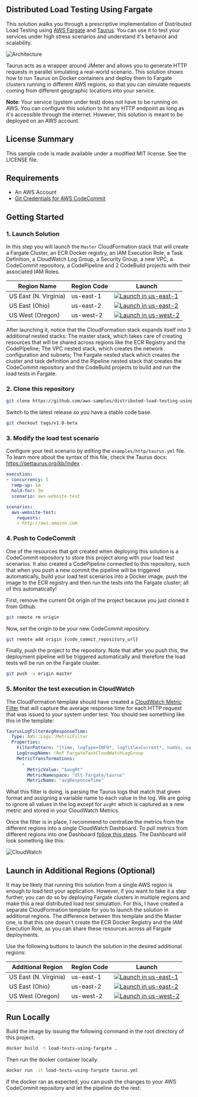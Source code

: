 ## Distributed Load Testing Using Fargate

This solution walks you through a prescriptive implementation of Distributed Load Testing using 
[AWS Fargate](https://aws.amazon.com/fargate) and [Taurus](https://gettaurus.org). You can use it to test your 
services under high stress scenarios and understand it's behavior and scalability. 

![Architecture](docs/arch.png)

Taurus acts as a wrapper around JMeter and allows you to generate HTTP requests in parallel simulating a 
real-world scenario. This solution shows how to run Taurus on Docker containers and deploy them to Fargate clusters
running in different AWS regions, so that you can simulate requests coming from different geographic locations into 
your service. 

**Note**: Your service (system under test) does not have to be running on AWS. You can configure this solution to hit
any HTTP endpoint as long as it's accessible through the internet. However, this solution is meant to be deployed
on an AWS account. 

## License Summary

This sample code is made available under a modified MIT license. See the LICENSE file.

## Requirements

- An AWS Account
- [Git Credentials for AWS CodeCommit](https://docs.aws.amazon.com/codecommit/latest/userguide/setting-up-gc.html)  

## Getting Started

### 1. Launch Solution

In this step you will launch the `Master` CloudFormation stack that will create a Fargate Cluster, an ECR Docker registry, an IAM
Execution Role, a Task Definition, a CloudWatch Log Group, a Security Group, a new VPC, a CodeCommit repository, a CodePipeline 
and 2 CodeBuild projects with their associated IAM Roles. 

Region Name | Region Code | Launch
------|-----|-----
US East (N. Virginia) | us-east-1 | [![Launch in us-east-1](https://camo.githubusercontent.com/210bb3bfeebe0dd2b4db57ef83837273e1a51891/68747470733a2f2f73332e616d617a6f6e6177732e636f6d2f636c6f7564666f726d6174696f6e2d6578616d706c65732f636c6f7564666f726d6174696f6e2d6c61756e63682d737461636b2e706e67)](https://console.aws.amazon.com/cloudformation/home?region=us-east-1#/stacks/new?stackName=DistributedLoadTesting&templateURL=https://s3-us-west-2.amazonaws.com/load-testing-using-aws-fargate/artifacts/templates/master.yaml)
US East (Ohio) | us-east-2 | [![Launch in us-east-2](https://camo.githubusercontent.com/210bb3bfeebe0dd2b4db57ef83837273e1a51891/68747470733a2f2f73332e616d617a6f6e6177732e636f6d2f636c6f7564666f726d6174696f6e2d6578616d706c65732f636c6f7564666f726d6174696f6e2d6c61756e63682d737461636b2e706e67)](https://console.aws.amazon.com/cloudformation/home?region=us-east-2#/stacks/new?stackName=DistributedLoadTesting&templateURL=https://s3-us-west-2.amazonaws.com/load-testing-using-aws-fargate/artifacts/templates/master.yaml)
US West (Oregon) | us-west-2 | [![Launch in us-west-2](https://camo.githubusercontent.com/210bb3bfeebe0dd2b4db57ef83837273e1a51891/68747470733a2f2f73332e616d617a6f6e6177732e636f6d2f636c6f7564666f726d6174696f6e2d6578616d706c65732f636c6f7564666f726d6174696f6e2d6c61756e63682d737461636b2e706e67)](https://console.aws.amazon.com/cloudformation/home?region=us-west-2#/stacks/new?stackName=DistributedLoadTesting&templateURL=https://s3-us-west-2.amazonaws.com/load-testing-using-aws-fargate/artifacts/templates/master.yaml)

After launching it, notice that the CloudFormation stack expands itself into 3 additional nested stacks: The master stack, 
which takes care of creating resources that will be shared across regions like the ECR Registry and the CodePipeline; 
The VPC nested stack, which creates the network configuration and subnets; The Fargate nested stack which creates the cluster
and task definition and the Pipeline nested stack that creates the CodeCommit repository and the CodeBuild projects to 
build and run the load tests in Fargate.

### 2. Clone this repository

```bash
git clone https://github.com/aws-samples/distributed-load-testing-using-aws-fargate.git
```

Switch to the latest release so you have a stable code base.

```bash
git checkout tags/v1.0-beta
```

### 3. Modify the load test scenario

Configure your test scenario by editing the `examples/http/taurus.yml` file.  
To learn more about the syntax of this file, check the Taurus docs: https://gettaurus.org/kb/Index .

```yaml
execution:
- concurrency: 5
  ramp-up: 1m
  hold-for: 5m
  scenario: aws-website-test

scenarios:
  aws-website-test:
    requests:
    - http://aws.amazon.com
```

### 4. Push to CodeCommit

One of the resources that got created when deploying this solution is a CodeCommit repository to store this project along
with your load test scenarios. It also created a CodePipeline connected to this repository, such that when you push a 
new commit the pipeline will be triggered automatically, build your load test scenarios into a Docker image, push the
image to the ECR registry and then run the tests into the Fargate cluster; all of this automatically!

First, remove the current Git origin of the project because you just cloned it from Github.     

```bash
git remote rm origin
```

Now, set the origin to be your new CodeCommit repository.

```bash
git remote add origin {code_commit_repository_url}
```

Finally, push the project to the repository. Note that after you push this, the deployment pipeline will be triggered
automatically and therefore the load tests will be run on the Fargate cluster.

```bash
git push -u origin master
```

### 5. Monitor the test execution in CloudWatch

The CloudFormation template should have created a [CloudWatch Metric Filter](https://docs.aws.amazon.com/AmazonCloudWatch/latest/logs/FilterAndPatternSyntax.html)
that will capture the average response time for each HTTP request that was issued to your system under test. You should
see something like this in the template:

```yaml
TaurusLogFilterAvgResponseTime:
  Type: AWS::Logs::MetricFilter
  Properties:
    FilterPattern: "[time, logType=INFO*, logTitle=Current*, numVu, vu, numSucc, succ, numFail, fail, avgRt, x]"
    LogGroupName: !Ref FargateTaskCloudWatchLogGroup
    MetricTransformations:
      -
        MetricValue: "$avgRt"
        MetricNamespace: "dlt-fargate/taurus"
        MetricName: "avgResponseTime"
```

What this filter is doing, is parsing the Taurus logs that match that given format and assigning a variable name to each
value in the log. We are going to ignore all values in the log except for `avgRt` which is captured as a new metric and 
stored in your CloudWatch Metrics. 

Once the filter is in place, I recommend to centralize the metrics from the different regions into a single CloudWatch
Dashboard. To pull metrics from different regions into one Dashboard [follow this steps](https://docs.aws.amazon.com/AmazonCloudWatch/latest/monitoring/cross_region_dashboard.html).
The Dashboard will look something like this:   

![CloudWatch](docs/cloudwatch.jpg)

## Launch in Additional Regions (Optional)

It may be likely that running this solution from a single AWS region is enough to load test your application. However, 
if you want to take it a step further, you can do so by deploying Fargate clusters in multiple regions and make this a 
real distributed load test simulation. For this, I have created a separate CloudFormation template for you to launch the 
solution in additional regions. The difference between this template and the Master one, is that this one doesn't
create the ECR Docker Registry and the IAM Execution Role, as you can share these resources across all Fargate deployments. 

Use the following buttons to launch the solution in the desired additional regions:  

Additional Region | Region Code | Launch
------|-----|-----
US East (N. Virginia) | us-east-1 | [![Launch in us-east-1](https://camo.githubusercontent.com/210bb3bfeebe0dd2b4db57ef83837273e1a51891/68747470733a2f2f73332e616d617a6f6e6177732e636f6d2f636c6f7564666f726d6174696f6e2d6578616d706c65732f636c6f7564666f726d6174696f6e2d6c61756e63682d737461636b2e706e67)](https://console.aws.amazon.com/cloudformation/home?region=us-east-1#/stacks/new?stackName=WildRydes-Cloud9&templateURL=https://s3-us-west-2.amazonaws.com/load-testing-using-aws-fargate/artifacts/templates/additional-region.yaml)
US East (Ohio) | us-east-2 | [![Launch in us-east-2](https://camo.githubusercontent.com/210bb3bfeebe0dd2b4db57ef83837273e1a51891/68747470733a2f2f73332e616d617a6f6e6177732e636f6d2f636c6f7564666f726d6174696f6e2d6578616d706c65732f636c6f7564666f726d6174696f6e2d6c61756e63682d737461636b2e706e67)](https://console.aws.amazon.com/cloudformation/home?region=us-east-2#/stacks/new?stackName=WildRydes-Cloud9&templateURL=https://s3-us-west-2.amazonaws.com/load-testing-using-aws-fargate/artifacts/templates/additional-region.yaml)
US West (Oregon) | us-west-2 | [![Launch in us-west-2](https://camo.githubusercontent.com/210bb3bfeebe0dd2b4db57ef83837273e1a51891/68747470733a2f2f73332e616d617a6f6e6177732e636f6d2f636c6f7564666f726d6174696f6e2d6578616d706c65732f636c6f7564666f726d6174696f6e2d6c61756e63682d737461636b2e706e67)](https://console.aws.amazon.com/cloudformation/home?region=us-west-2#/stacks/new?stackName=WildRydes-Cloud9&templateURL=https://s3-us-west-2.amazonaws.com/load-testing-using-aws-fargate/artifacts/templates/additional-region.yaml)
   

## Run Locally

Build the image by issuing the following command in the root directory of this project.

```bash
docker build -t load-tests-using-fargate .
```

Then run the docker container locally.

```bash
docker run -it load-tests-using-fargate taurus.yml
```

If the docker ran as expected, you can push the changes to your AWS CodeCommit repository and let the pipeline 
do the rest.